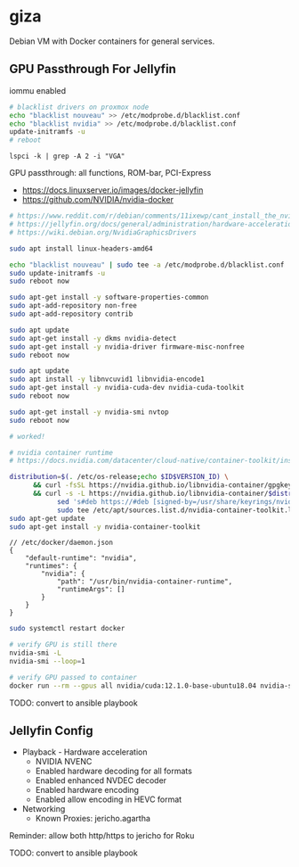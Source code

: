 # giza

Debian VM with Docker containers for general services.

## GPU Passthrough For Jellyfin

iommu enabled

```sh
# blacklist drivers on proxmox node
echo "blacklist nouveau" >> /etc/modprobe.d/blacklist.conf
echo "blacklist nvidia" >> /etc/modprobe.d/blacklist.conf
update-initramfs -u
# reboot
```

`lspci -k | grep -A 2 -i "VGA"`

GPU passthrough: all functions, ROM-bar, PCI-Express

- https://docs.linuxserver.io/images/docker-jellyfin
- https://github.com/NVIDIA/nvidia-docker

```sh
# https://www.reddit.com/r/debian/comments/11ixewp/cant_install_the_nvidia_driver_on_debian_11/
# https://jellyfin.org/docs/general/administration/hardware-acceleration/nvidia
# https://wiki.debian.org/NvidiaGraphicsDrivers

sudo apt install linux-headers-amd64

echo "blacklist nouveau" | sudo tee -a /etc/modprobe.d/blacklist.conf
sudo update-initramfs -u
sudo reboot now

sudo apt-get install -y software-properties-common
sudo apt-add-repository non-free
sudo apt-add-repository contrib

sudo apt update
sudo apt-get install -y dkms nvidia-detect
sudo apt-get install -y nvidia-driver firmware-misc-nonfree
sudo reboot now

sudo apt update
sudo apt install -y libnvcuvid1 libnvidia-encode1
sudo apt-get install -y nvidia-cuda-dev nvidia-cuda-toolkit
sudo reboot now

sudo apt-get install -y nvidia-smi nvtop
sudo reboot now

# worked!
```

```sh
# nvidia container runtime
# https://docs.nvidia.com/datacenter/cloud-native/container-toolkit/install-guide.html#docker

distribution=$(. /etc/os-release;echo $ID$VERSION_ID) \
      && curl -fsSL https://nvidia.github.io/libnvidia-container/gpgkey | sudo gpg --dearmor -o /usr/share/keyrings/nvidia-container-toolkit-keyring.gpg \
      && curl -s -L https://nvidia.github.io/libnvidia-container/$distribution/libnvidia-container.list | \
            sed 's#deb https://#deb [signed-by=/usr/share/keyrings/nvidia-container-toolkit-keyring.gpg] https://#g' | \
            sudo tee /etc/apt/sources.list.d/nvidia-container-toolkit.list
sudo apt-get update
sudo apt-get install -y nvidia-container-toolkit
```

```jsonc
// /etc/docker/daemon.json
{
    "default-runtime": "nvidia",
    "runtimes": {
        "nvidia": {
            "path": "/usr/bin/nvidia-container-runtime",
            "runtimeArgs": []
        }
    }
}
```

```sh
sudo systemctl restart docker

# verify GPU is still there
nvidia-smi -L
nvidia-smi --loop=1

# verify GPU passed to container
docker run --rm --gpus all nvidia/cuda:12.1.0-base-ubuntu18.04 nvidia-smi
```

TODO: convert to ansible playbook

## Jellyfin Config

- Playback - Hardware acceleration
  - NVIDIA NVENC
  - Enabled hardware decoding for all formats
  - Enabled enhanced NVDEC decoder
  - Enabled hardware encoding
  - Enabled allow encoding in HEVC format
- Networking
  - Known Proxies: jericho.agartha

Reminder: allow both http/https to jericho for Roku

TODO: convert to ansible playbook

